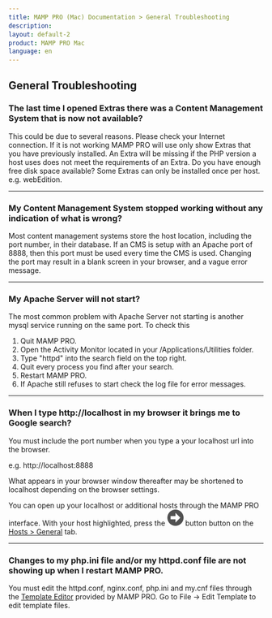 ```yaml
---
title: MAMP PRO (Mac) Documentation > General Troubleshooting
description: 
layout: default-2
product: MAMP PRO Mac
language: en
---
```


## General Troubleshooting

### The last time I opened Extras there was a Content Management System that is now not available?

This could be due to several reasons. Please check your Internet connection. If it is not working MAMP PRO will use only show Extras that you have previously installed. An Extra will be missing if the PHP version a host uses does not meet the requirements of an Extra. Do you have enough free disk space available? Some Extras can only be installed once per host. e.g. webEdition.

---

### My Content Management System stopped working without any indication of what is wrong?

Most content management systems store the host location, including the port number, in their database. If an CMS is setup with an Apache port of 8888, then this port must be used every time the CMS is used. Changing the port may result in a blank screen in your browser, and a vague error message.

---

### My Apache Server will not start?

The most common problem with Apache Server not starting is another mysql service running on the same port. To check this

1. Quit MAMP PRO.
2. Open the Activity Monitor located in your /Applications/Utilities folder.
3. Type "httpd" into the search field on the top right.
4. Quit every process you find after your search.
5. Restart MAMP PRO.
6. If Apache still refuses to start check the log file for error messages.

---

### When I type http://localhost in my browser it brings me to Google search?

You must include the port number when you type a your localhost url into the browser.

e.g. http://localhost:8888

What appears in your browser window thereafter may be shortened to localhost depending on the browser settings.

You can open up your localhost or additional hosts through the MAMP PRO interface. With your host highlighted, press the ![MAMP](../../First-Steps/BlackArrow.png) button button on the [Hosts > General](../../Settings/Hosts/General#open_host) tab.

---

### Changes to my php.ini file and/or my httpd.conf file are not showing up when I restart MAMP PRO.

You must edit the httpd.conf, nginx.conf, php.ini and my.cnf files through the [Template Editor](../../Menu/File) provided by MAMP PRO. Go to File -> Edit Template to edit template files.


